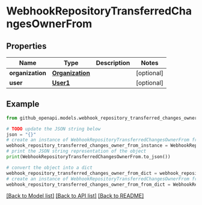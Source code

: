 # WebhookRepositoryTransferredChangesOwnerFrom


## Properties

Name | Type | Description | Notes
------------ | ------------- | ------------- | -------------
**organization** | [**Organization**](Organization.md) |  | [optional] 
**user** | [**User1**](User1.md) |  | [optional] 

## Example

```python
from github_openapi.models.webhook_repository_transferred_changes_owner_from import WebhookRepositoryTransferredChangesOwnerFrom

# TODO update the JSON string below
json = "{}"
# create an instance of WebhookRepositoryTransferredChangesOwnerFrom from a JSON string
webhook_repository_transferred_changes_owner_from_instance = WebhookRepositoryTransferredChangesOwnerFrom.from_json(json)
# print the JSON string representation of the object
print(WebhookRepositoryTransferredChangesOwnerFrom.to_json())

# convert the object into a dict
webhook_repository_transferred_changes_owner_from_dict = webhook_repository_transferred_changes_owner_from_instance.to_dict()
# create an instance of WebhookRepositoryTransferredChangesOwnerFrom from a dict
webhook_repository_transferred_changes_owner_from_from_dict = WebhookRepositoryTransferredChangesOwnerFrom.from_dict(webhook_repository_transferred_changes_owner_from_dict)
```
[[Back to Model list]](../README.md#documentation-for-models) [[Back to API list]](../README.md#documentation-for-api-endpoints) [[Back to README]](../README.md)


